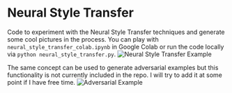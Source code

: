 # Neural Style Transfer

Code to experiment with the Neural Style Transfer techniques and generate some cool pictures in the process.
You can play with `neural_style_transfer_colab.ipynb` in Google Colab or run the code locally via `python neural_style_transfer.py`.
![Neural Style Transfer Example](https://user-images.githubusercontent.com/38059493/157774496-97ea7ff4-dab0-41c4-b773-2df270e8b483.png)

The same concept can be used to generate adversarial examples but this functionality is not currently included in the repo.
I will try to add it at some point if I have free time.
![Adversarial Example](https://user-images.githubusercontent.com/38059493/157774487-638580f6-f069-4025-a228-01b743cb9866.png)
